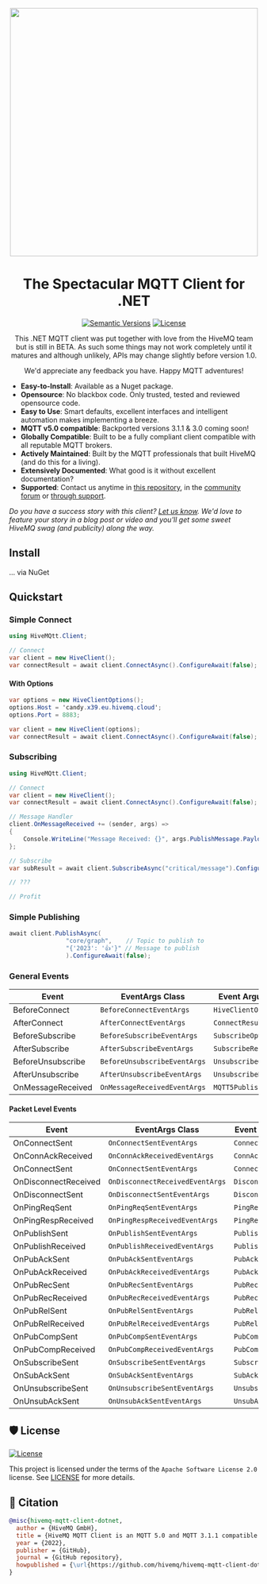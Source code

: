 <p align="center">
  <img src="https://www.hivemq.com/img/svg/hivemq-mqtt-client.svg" width="500">
</p>

<div align="center">

# The Spectacular MQTT Client for .NET

[![Semantic Versions](https://img.shields.io/badge/%20%20%F0%9F%93%A6%F0%9F%9A%80-semantic--versions-e10079.svg)](https://github.com/hivemq/hivemq-mqtt-client-dotnet/releases)
[![License](https://img.shields.io/github/license/hivemq/hivemq-mqtt-client-dotnet)](https://github.com/hivemq/hivemq-mqtt-client-dotnet/blob/main/LICENSE)

This .NET MQTT client was put together with love from the HiveMQ team but is still in BETA.  As such some things may not work completely until it matures and although unlikely, APIs may change slightly before version 1.0.

We'd appreciate any feedback you have.  Happy MQTT adventures!

</div>

* **Easy-to-Install**: Available as a Nuget package.
* **Opensource**: No blackbox code.  Only trusted, tested and reviewed opensource code.
* **Easy to Use**: Smart defaults, excellent interfaces and intelligent automation makes implementing a breeze.
* **MQTT v5.0 compatible**: Backported versions 3.1.1 & 3.0 coming soon!
* **Globally Compatible**: Built to be a fully compliant client compatible with all reputable MQTT brokers.
* **Actively Maintained**: Built by the MQTT professionals that built HiveMQ (and do this for a living).
* **Extensively Documented**: What good is it without excellent documentation?
* **Supported**: Contact us anytime in [this repository](https://github.com/hivemq/hivemq-mqtt-client-dotnet/issues), in the [community forum](https://community.hivemq.com) or [through support](https://www.hivemq.com/support/).

_Do you have a success story with this client?  [Let us know]().  We'd love to feature your story in a blog post or video and you'll get some sweet HiveMQ swag (and publicity) along the way._

## Install

... via NuGet

## Quickstart

### Simple Connect

```c#
using HiveMQtt.Client;

// Connect
var client = new HiveClient();
var connectResult = await client.ConnectAsync().ConfigureAwait(false);
```

#### With Options

```c#
var options = new HiveClientOptions();
options.Host = 'candy.x39.eu.hivemq.cloud';
options.Port = 8883;

var client = new HiveClient(options);
var connectResult = await client.ConnectAsync().ConfigureAwait(false);
```

### Subscribing

```c#
using HiveMQtt.Client;

// Connect
var client = new HiveClient();
var connectResult = await client.ConnectAsync().ConfigureAwait(false);

// Message Handler
client.OnMessageReceived += (sender, args) =>
{
    Console.WriteLine("Message Received: {}", args.PublishMessage.PayloadAsString)
};

// Subscribe
var subResult = await client.SubscribeAsync("critical/message").ConfigureAwait(false);

// ???

// Profit
```

### Simple Publishing

```c#
await client.PublishAsync(
                "core/graph",    // Topic to publish to
                "{'2023': '👍'}" // Message to publish
                ).ConfigureAwait(false);

```

### General Events

| Event         | EventArgs Class          | Event Arguments      |
| ------------- | ------------------------ | -------------------- |
| BeforeConnect | `BeforeConnectEventArgs` | `HiveClientOptions`  |
| AfterConnect  | `AfterConnectEventArgs` | `ConnectResult` |
| BeforeSubscribe | `BeforeSubscribeEventArgs` | `SubscribeOptions`  |
| AfterSubscribe  | `AfterSubscribeEventArgs` |  `SubscribeResult` |
| BeforeUnsubscribe | `BeforeUnsubscribeEventArgs` | `UnsubscribeOptions`  |
| AfterUnsubscribe  | `AfterUnsubscribeEventArgs` |  `UnsubscribeResult` |
| OnMessageReceived | `OnMessageReceivedEventArgs` |  `MQTT5PublishMessage` |

#### Packet Level Events

| Event         | EventArgs Class          | Event Arguments      |
| ------------- | ------------------------ | -------------------- |
| OnConnectSent        | `OnConnectSentEventArgs`     |  `ConnectPacket` |
| OnConnAckReceived    | `OnConnAckReceivedEventArgs` |  `ConnAckPacket` |
| OnConnectSent        | `OnConnectSentEventArgs`     |  `ConnectPacket` |
| OnDisconnectReceived | `OnDisconnectReceivedEventArgs` |  `DisconnectPacket` |
| OnDisconnectSent     | `OnDisconnectSentEventArgs`  |  `DisconnectPacket` |
| OnPingReqSent        | `OnPingReqSentEventArgs`     |  `PingReqPacket` |
| OnPingRespReceived   | `OnPingRespReceivedEventArgs` |  `PingRespPacket` |
| OnPublishSent        | `OnPublishSentEventArgs`     |  `PublishPacket` |
| OnPublishReceived    | `OnPublishReceivedEventArgs` |  `PublishPacket` |
| OnPubAckSent         | `OnPubAckSentEventArgs`      |  `PubAckPacket` |
| OnPubAckReceived     | `OnPubAckReceivedEventArgs` |  `PubAckPacket` |
| OnPubRecSent         | `OnPubRecSentEventArgs`     |  `PubRecPacket` |
| OnPubRecReceived     | `OnPubRecReceivedEventArgs` |  `PubRecPacket` |
| OnPubRelSent         | `OnPubRelSentEventArgs`     |  `PubRelPacket` |
| OnPubRelReceived     | `OnPubRelReceivedEventArgs` |  `PubRelPacket` |
| OnPubCompSent        | `OnPubCompSentEventArgs`    |  `PubCompPacket` |
| OnPubCompReceived    | `OnPubCompReceivedEventArgs` |  `PubCompPacket` |
| OnSubscribeSent      | `OnSubscribeSentEventArgs`    |  `SubscribePacket` |
| OnSubAckSent         | `OnSubAckSentEventArgs`    |  `SubAckPacket` |
| OnUnsubscribeSent    | `OnUnsubscribeSentEventArgs`    |  `UnsubscribePacket` |
| OnUnsubAckSent       | `OnUnsubAckSentEventArgs`    |  `UnsubAckPacket` |

## 🛡 License

[![License](https://img.shields.io/github/license/hivemq/hivemq-mqtt-client-dotnet)](https://github.com/hivemq/hivemq-mqtt-client-dotnet/blob/main/LICENSE)

This project is licensed under the terms of the `Apache Software License 2.0` license. See [LICENSE](https://github.com/hivemq/hivemq-mqtt-client-dotnet/blob/main/LICENSE) for more details.

## 📃 Citation

```bibtex
@misc{hivemq-mqtt-client-dotnet,
  author = {HiveMQ GmbH},
  title = {HiveMQ MQTT Client is an MQTT 5.0 and MQTT 3.1.1 compatible and feature-rich high-performance .NET client library with different API flavours and backpressure support.},
  year = {2022},
  publisher = {GitHub},
  journal = {GitHub repository},
  howpublished = {\url{https://github.com/hivemq/hivemq-mqtt-client-dotnet}}
}
```
